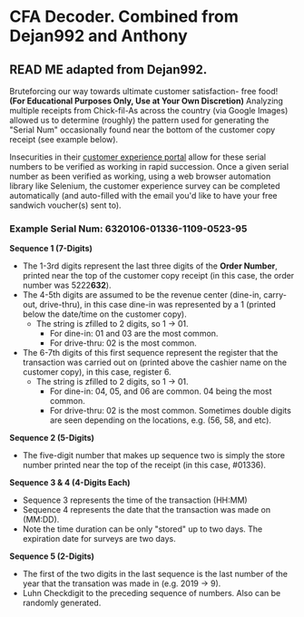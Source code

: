 # CFA Decoder. Combined from Dejan992 and Anthony

## READ ME adapted from Dejan992. 
Bruteforcing our way towards ultimate customer satisfaction- free food! **(For Educational Purposes Only, Use at Your Own Discretion)**
Analyzing multiple receipts from Chick-fil-As across the country (via Google Images) allowed us to determine (roughly) the pattern used for generating the "Serial Num" occasionally found near the bottom of the customer copy receipt (see example below).

Insecurities in their [customer experience portal](https://www.mycfavisit.com) allow for these serial numbers to be verified as working in rapid succession. Once a given serial number as been verified as working, using a web browser automation library like Selenium, the customer experience survey can be completed automatically (and auto-filled with the email you'd like to have your free sandwich voucher(s) sent to).

### Example Serial Num: 6320106-01336-1109-0523-95

**Sequence 1 (7-Digits)**
- The 1-3rd digits represent the last three digits of the **Order Number**, printed near the top of the customer copy receipt (in this case, the order number was 5222**632**).
- The 4-5th digits are assumed to be the revenue center (dine-in, carry-out, drive-thru), in this case dine-in was represented by a 1 (printed below the date/time on the customer copy).
  - The string is zfilled to 2 digits, so 1 -> 01.
    - For dine-in: 01 and 03 are the most common.
    - For drive-thru: 02 is the most common.
- The 6-7th digits of this first sequence represent the register that the transaction was carried out on (printed above the cashier name on the customer copy), in this case, register 6.
  - The string is zfilled to 2 digits, so 1 -> 01.
    - For dine-in: 04, 05, and 06 are common. 04 being the most common.
    - For drive-thru: 02 is the most common. Sometimes double digits are seen depending on the locations, e.g. (56, 58, and etc).

**Sequence 2 (5-Digits)**
- The five-digit number that makes up sequence two is simply the store number printed near the top of the receipt (in this case, #01336).

**Sequence 3 & 4 (4-Digits Each)**
- Sequence 3 represents the time of the transaction (HH:MM)
- Sequence 4 represents the date that the transaction was made on (MM:DD).
- Note the time duration can be only "stored" up to two days. The expiration date for surveys are two days.

**Sequence 5 (2-Digits)**
- The first of the two digits in the last sequence is the last number of the year that the transation was made in (e.g. 2019 -> 9).
- Luhn Checkdigit to the preceding sequence of numbers. Also can be randomly generated.
